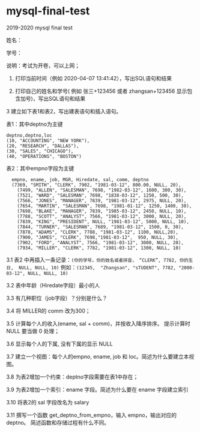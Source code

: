 # mysql-final-test
2019-2020 mysql final test

姓名：

学号：

说明：考试为开卷，可以上网；

1. 打印当前时间（例如 2020-04-07 13:41:42），写出SQL语句和结果

2. 打印自己的姓名和学号( 例如 张三+123456 或者 zhangsan+123456 显示包含加号)，写出SQL语句和结果

3 建立如下表1和表2，写出建表语句和插入语句。

表1：其中deptno为主键
```
deptno,deptno,loc
(10, "ACCOUNTING", "NEW YORK"),
(20, "RESEARCH", "DALLAS"),
(30, "SALES", "CHICAGO"),
(40, "OPERATIONS", "BOSTON")
```

表2：其中empno字段为主键
```
  empno, ename, job, MGR, Hiredate, sal, comm, deptno
  (7369, "SMITH", "CLERK", 7902, "1981-03-12", 800.00, NULL, 20),
	(7499, "ALLEN", "SALESMAN", 7698, "1982-03-12", 1600, 300, 30),
	(7521, "WARD", "SALESMAN", 7698, "1838-03-12", 1250, 500, 30),
	(7566, "JONES", "MANAGER", 7839, "1981-03-12", 2975, NULL, 20),
	(7654, "MARTIN", "SALESMAN", 7698, "1981-01-12", 1250, 1400, 30),
	(7698, "BLAKE", "MANAGER", 7839, "1985-03-12", 2450, NULL, 10),
	(7788, "SCOTT", "ANALYST", 7566, "1981-03-12", 3000, NULL, 20),
	(7839, "KING", "PRESIDENT", NULL, "1981-03-12", 5000, NULL, 10),
	(7844, "TURNER", "SALESMAN", 7689, "1981-03-12", 1500, 0, 30),
	(7878, "ADAMS", "CLERK", 7788, "1981-03-12", 1100, NULL,20),
	(7900, "JAMES", "CLERK", 7698,"1981-03-12",  950, NULL, 30),
	(7902, "FORD", "ANALYST", 7566, "1981-03-12", 3000, NULL, 20),
	(7934, "MILLER", "CLERK", 7782, "1981-03-12", 1300, NULL, 10)
```

3.1 表2 中再插入一条记录：`(你的学号，你的姓名或者拼音， “CLERK”, 7782, 你的生日,  NULL, NULL, 10)`
  例如：`(12345,  "Zhangsan", "sTUDENT", 7782, "2000-03-12", NULL, NULL, 10)`

3.2 表中年龄（Hiredate字段）最小的人

3.3 有几种职位（job字段）？分别是什么？

3.4 将 MILLER的 comm 改为300；

3.5 计算每个人的收入(ename, sal + comm)，并按收入降序排序。 提示计算时 NULL 要当做 0 处理； 

3.6 显示每个人的下属, 没有下属的显示 NULL

3.7 建立一个视图：每个人的empno, ename, job 和 loc。简述为什么要建立本视图。

3.8 为表2增加一个约束：deptno字段需要在表1中存在；

3.9 为表2增加一个索引：ename 字段。简述为什么要在 ename 字段建立索引

3.10 将表2的 sal 字段改名为 salary

3.11 撰写一个函数 get_deptno_from_empno，输入 empno，输出对应的 deptno。 简述函数和存储过程有什么不同。


